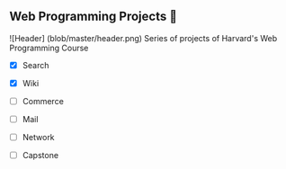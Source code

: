 ## Web Programming Projects :tongue:
![Header]
(blob/master/header.png)
Series of projects of Harvard's Web Programming Course

- [x] Search
- [x] Wiki
- [ ] Commerce
- [ ] Mail
- [ ] Network
- [ ] Capstone

